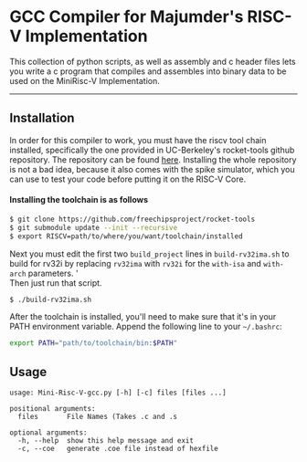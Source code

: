 # GCC Compiler for Majumder's RISC-V Implementation

This collection of python scripts, as well as assembly and c header files lets you write a c program that compiles and assembles into binary data to be used on the MiniRisc-V Implementation.

<hr>

## Installation

In order for this compiler to work, you must have the riscv tool chain installed, specifically the one provided in UC-Berkeley's rocket-tools github repository. The repository can be found [here](https://github.com/freechipsproject/rocket-tools).
Installing the whole repository is not a bad idea, because it also comes with the spike simulator, which you can use to test your code before putting it on the RISC-V Core.

#### Installing the toolchain is as follows
``` bash
$ git clone https://github.com/freechipsproject/rocket-tools
$ git submodule update --init --recursive
$ export RISCV=path/to/where/you/want/toolchain/installed
```
Next you must edit the first two `build_project` lines in `build-rv32ima.sh` to build for rv32i by replacing `rv32ima` with `rv32i` for the `with-isa` and `with-arch` parameters.
'<br>
Then just run that script.
```bash
$ ./build-rv32ima.sh  
```
After the toolchain is installed, you'll need to make sure that it's in your PATH environment variable. Append the following line to your `~/.bashrc`:
```bash
export PATH="path/to/toolchain/bin:$PATH"
```

## Usage
```
usage: Mini-Risc-V-gcc.py [-h] [-c] files [files ...]

positional arguments:
  files       File Names (Takes .c and .s

optional arguments:
  -h, --help  show this help message and exit
  -c, --coe   generate .coe file instead of hexfile
```

